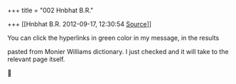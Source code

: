 +++
title = "002 Hnbhat B.R."

+++
[[Hnbhat B.R.	2012-09-17, 12:30:54 [Source](https://groups.google.com/g/samskrita/c/939dT-Rp_Zk)]]



You can click the hyperlinks in green color in my message, in the results

pasted from Monier Williams dictionary. I just checked and it will take to the relevant page itself.



